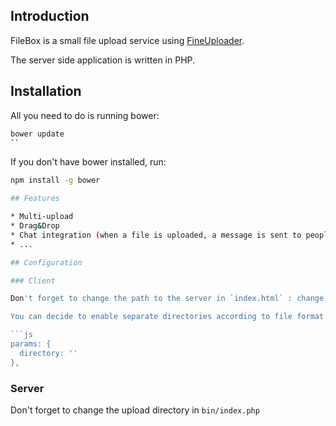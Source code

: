 ## Introduction

FileBox is a small file upload service using [FineUploader](http://fineuploader.com/). 

The server side application is written in PHP.

## Installation

All you need to do is running bower:

```bash
bower update
``
```

If you don't have bower installed, run:

```bash
npm install -g bower

## Features

* Multi-upload
* Drag&Drop
* Chat integration (when a file is uploaded, a message is sent to people connected to the chat) via ChatBox.
* ...

## Configuration

### Client

Don't forget to change the path to the server in `index.html` : change the action attribute `action="path/to/bin/index.php"` in the upload form.

You can decide to enable separate directories according to file format by removing in `js/filebox.js`: 

```js
params: {
  directory: ''
},
```

### Server

Don't forget to change the upload directory in `bin/index.php`
